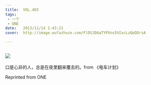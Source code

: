 ```yaml
---
title:	VOL.403
tags:
 - 一个
 - ONE
date:	2013/11/14 1:43:21
cover:	http://image.wufazhuce.com/FlDSJDAaTYPXnx5hIxcLzQoDDrsA

---
```

![](http://image.wufazhuce.com/FlDSJDAaTYPXnx5hIxcLzQoDDrsA)
---

口是心非的人，总是在夜里翻来覆去的。from 《电车计划》
 
Reprinted from ONE
